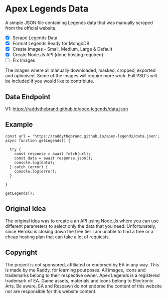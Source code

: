 # Apex Legends Data

A simple JSON file containing Legends data that was manually scraped from the official website.

- [x] Scrape Legends Data
- [x] Format Legends Ready for MongoDB
- [x] Create Images - Small, Medium, Large & Default
- [x] Create Node.Js API (done hosting required)
- [ ] Fix Images

The images where all manually downloaded, masked, cropped, exported and optimised. Some of the images will require more work. Full PSD's will be included if you would like to contribiute.

## Data Endpoint

V1: https://raddythebrand.github.io/apex-legends/data.json

## Example

```
const url = 'https://raddythebrand.github.io/apex-legends/data.json';
async function getLegends() {

  try {
    const response = await fetch(url);
    const data = await response.json();
    console.log(data);
  } catch (error) {
    console.log(error);
  }

}

getLegends();
```

## Original Idea

The original idea was to create a an API using Node.Js where you can use different parameters to select only the data that you need. Unfortunately, since Heroku is closing down the free tier I am unable to find a free or a cheap hosting plan that can take a lot of requiests.

## Copyright

The project is not sponsored, affiliated or endorsed by EA in any way. This is made by me Raddy, for learning pourposes. All images, icons and trademarks belong to their respective owner. Apex Legends is a registered trademark of EA. Game assets, materials and icons belong to Electronic Arts. Be aware, EA and Respawn do not endorse the content of this website nor are responsible for this website content.
